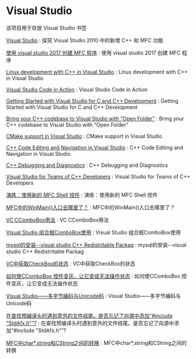 # Visual Studio
该项目用于存放 Visual Studio 书签

[Visual Studio](https://msdn.microsoft.com/zh-cn/magazine/ee336130.aspx) : 探究 Visual Studio 2010 中的新增 C++ 和 MFC 功能

[使用 visual studio 2017 创建 MFC 程序](https://blog.csdn.net/lemon4869/article/details/82502129) : 使用 visual studio 2017 创建 MFC 程序 

[Linux development with C++ in Visual Studio](https://devblogs.microsoft.com/cppblog/linux-development-with-c-in-visual-studio/) : Linux development with C++ in Visual Studio

[Visual Studio Code in Action](https://code.visualstudio.com/docs?start=true) : Visual Studio Code in Action 

[Getting Started with Visual Studio for C and C++ Development](https://devblogs.microsoft.com/cppblog/getting-started-with-visual-studio-for-c-and-cpp-development/) : Getting Started with Visual Studio for C and C++ Development 

[Bring your C++ codebase to Visual Studio with “Open Folder”](https://devblogs.microsoft.com/cppblog/bring-your-c-codebase-to-visual-studio-with-open-folder/) : Bring your C++ codebase to Visual Studio with “Open Folder” 

[CMake support in Visual Studio](https://devblogs.microsoft.com/cppblog/cmake-support-in-visual-studio/) : CMake support in Visual Studio 

[C++ Code Editing and Navigation in Visual Studio](https://devblogs.microsoft.com/cppblog/c-code-editing-and-navigation-in-visual-studio/) : C++ Code Editing and Navigation in Visual Studio 

[C++ Debugging and Diagnostics](https://devblogs.microsoft.com/cppblog/c-debugging-and-diagnostics/) : C++ Debugging and Diagnostics 

[Visual Studio for Teams of C++ Developers](https://devblogs.microsoft.com/cppblog/visual-studio-for-teams-of-cpp-developers/) : Visual Studio for Teams of C++ Developers 

[演练：使用新的 MFC Shell 控件](https://docs.microsoft.com/zh-cn/cpp/mfc/walkthrough-using-the-new-mfc-shell-controls?view=vs-2019) : 演练：使用新的 MFC Shell 控件 

[MFC中的WinMain()入口去哪里了？](https://blog.csdn.net/weiaipan1314/article/details/51765130) : MFC中的WinMain()入口去哪里了？ 

[VC CComboBox用法](https://blog.csdn.net/aaahuanian/article/details/7873221) : VC CComboBox用法 

[Visual Studio 组合框ComboBox使用](https://blog.csdn.net/qq_28093585/article/details/78601438) : Visual Studio 组合框ComboBox使用 

[mysql的安装--visual studio C++ Redistritable Packag](https://www.cnblogs.com/whyisthatyou/p/7251181.html) : mysql的安装--visual studio C++ Redistritable Packag 

[VC中获取CheckBox的状态](https://blog.csdn.net/u010258235/article/details/10007523) : VC中获取CheckBox的状态 

[如何使CComboBox 控件变灰，让它变成无法操作状态](https://bbs.csdn.net/topics/330034375) : 如何使CComboBox 控件变灰，让它变成无法操作状态 

[Visual Studio——多字节编码与Unicode码](https://www.cnblogs.com/codingmengmeng/p/6707909.html) : Visual Studio——多字节编码与Unicode码 

[在查找预编译头时遇到意外的文件结尾。是否忘记了向源中添加“#include "StdAfx.h"”?](https://blog.csdn.net/testcs_dn/article/details/51460043) : 在查找预编译头时遇到意外的文件结尾。是否忘记了向源中添加“#include "StdAfx.h"”? 

[MFC中char*,string和CString之间的转换](https://www.cnblogs.com/maowang1991/p/3570328.html) : MFC中char*,string和CString之间的转换 

















